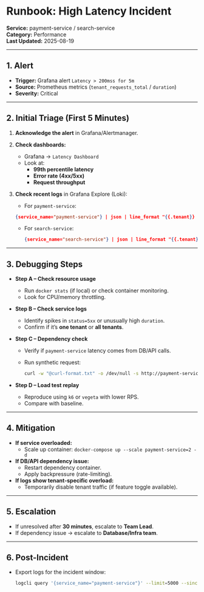 # Runbook: High Latency Incident

**Service:** payment-service / search-service  
**Category:** Performance  
**Last Updated:** 2025-08-19  

---

## 1. Alert

- **Trigger:** Grafana alert `Latency > 200mss for 5m`  
- **Source:** Prometheus metrics (`tenant_requests_total` / `duration`)  
- **Severity:** Critical  

---

## 2. Initial Triage (First 5 Minutes)

1. **Acknowledge the alert** in Grafana/Alertmanager.  
2. **Check dashboards:**
   - Grafana → `Latency Dashboard`
   - Look at:
     - **99th percentile latency**
     - **Error rate (4xx/5xx)**
     - **Request throughput**
3. **Check recent logs** in Grafana Explore (Loki):
   - For `payment-service`:

    ```json
    {service_name="payment-service"} | json | line_format "{{.tenant}} {{.status}} {{.path}} {{.duration}}"
    ```

   - For `search-service`:

     ```json
     {service_name="search-service"} | json | line_format "{{.tenant}} {{.status}} {{.path}} {{.duration}}"
     ```

---

## 3. Debugging Steps

- **Step A – Check resource usage**
  - Run `docker stats` (if local) or check container monitoring.
  - Look for CPU/memory throttling.

- **Step B – Check service logs**
  - Identify spikes in `status=5xx` or unusually high `duration`.
  - Confirm if it’s **one tenant** or **all tenants**.

- **Step C – Dependency check**
  - Verify if `payment-service` latency comes from DB/API calls.
  - Run synthetic request:

    ```bash
    curl -w "@curl-format.txt" -o /dev/null -s http://payment-service:8000/health
    ```

- **Step D – Load test replay**
  - Reproduce using `k6` or `vegeta` with lower RPS.
  - Compare with baseline.

---

## 4. Mitigation

- **If service overloaded:**
  - Scale up container: `docker-compose up --scale payment-service=2 -d`
- **If DB/API dependency issue:**
  - Restart dependency container.
  - Apply backpressure (rate-limiting).
- **If logs show tenant-specific overload:**
  - Temporarily disable tenant traffic (if feature toggle available).

---

## 5. Escalation

- If unresolved after **30 minutes**, escalate to **Team Lead**.  
- If dependency issue → escalate to **Database/Infra team**.  

---

## 6. Post-Incident

- Export logs for the incident window:

  ```bash
  logcli query '{service_name="payment-service"}' --limit=5000 --since=1h > incident-logs.json
